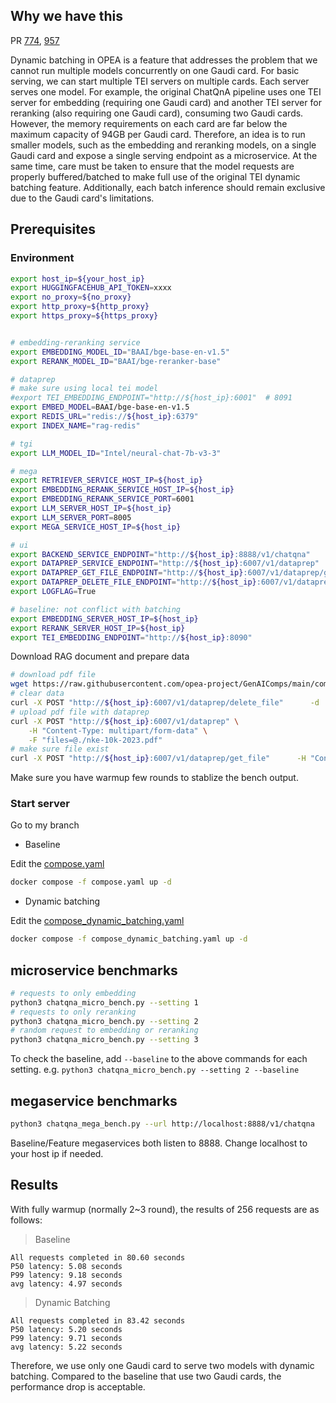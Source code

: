 

## Why we have this

PR [774](https://github.com/opea-project/GenAIComps/pull/774),
[957](https://github.com/opea-project/GenAIExamples/pull/957)

Dynamic batching in OPEA is a feature that addresses the problem that we cannot run multiple models concurrently on one Gaudi card. For basic serving, we can start multiple TEI servers on multiple cards. Each server serves one model. For example, the original ChatQnA pipeline uses one TEI server for embedding (requiring one Gaudi card) and another TEI server for reranking (also requiring one Gaudi card), consuming two Gaudi cards. However, the memory requirements on each card are far below the maximum capacity of 94GB per Gaudi card. Therefore, an idea is to run smaller models, such as the embedding and reranking models, on a single Gaudi card and expose a single serving endpoint as a microservice. At the same time, care must be taken to ensure that the model requests are properly buffered/batched to make full use of the original TEI dynamic batching feature. Additionally, each batch inference should remain exclusive due to the Gaudi card's limitations.


## Prerequisites

### Environment

```bash
export host_ip=${your_host_ip}
export HUGGINGFACEHUB_API_TOKEN=xxxx
export no_proxy=${no_proxy}
export http_proxy=${http_proxy}
export https_proxy=${https_proxy}


# embedding-reranking service
export EMBEDDING_MODEL_ID="BAAI/bge-base-en-v1.5"
export RERANK_MODEL_ID="BAAI/bge-reranker-base"

# dataprep
# make sure using local tei model
#export TEI_EMBEDDING_ENDPOINT="http://${host_ip}:6001"  # 8091
export EMBED_MODEL=BAAI/bge-base-en-v1.5
export REDIS_URL="redis://${host_ip}:6379"
export INDEX_NAME="rag-redis"

# tgi
export LLM_MODEL_ID="Intel/neural-chat-7b-v3-3"

# mega
export RETRIEVER_SERVICE_HOST_IP=${host_ip}
export EMBEDDING_RERANK_SERVICE_HOST_IP=${host_ip}
export EMBEDDING_RERANK_SERVICE_PORT=6001
export LLM_SERVER_HOST_IP=${host_ip}
export LLM_SERVER_PORT=8005
export MEGA_SERVICE_HOST_IP=${host_ip}

# ui
export BACKEND_SERVICE_ENDPOINT="http://${host_ip}:8888/v1/chatqna"
export DATAPREP_SERVICE_ENDPOINT="http://${host_ip}:6007/v1/dataprep"
export DATAPREP_GET_FILE_ENDPOINT="http://${host_ip}:6007/v1/dataprep/get_file"
export DATAPREP_DELETE_FILE_ENDPOINT="http://${host_ip}:6007/v1/dataprep/delete_file"
export LOGFLAG=True

# baseline: not conflict with batching
export EMBEDDING_SERVER_HOST_IP=${host_ip}
export RERANK_SERVER_HOST_IP=${host_ip}
export TEI_EMBEDDING_ENDPOINT="http://${host_ip}:8090"
```


Download RAG document and prepare data
```bash
# download pdf file
wget https://raw.githubusercontent.com/opea-project/GenAIComps/main/comps/retrievers/redis/data/nke-10k-2023.pdf
# clear data
curl -X POST "http://${host_ip}:6007/v1/dataprep/delete_file"      -d '{"file_path": "all"}'      -H "Content-Type: application/json"
# upload pdf file with dataprep
curl -X POST "http://${host_ip}:6007/v1/dataprep" \
    -H "Content-Type: multipart/form-data" \
    -F "files=@./nke-10k-2023.pdf"
# make sure file exist
curl -X POST "http://${host_ip}:6007/v1/dataprep/get_file"      -H "Content-Type: application/json"
```


Make sure you have warmup few rounds to stablize the bench output.

### Start server

Go to my branch

* Baseline

Edit the [compose.yaml](./compose.yaml)

```bash
docker compose -f compose.yaml up -d
```

* Dynamic batching

Edit the [compose_dynamic_batching.yaml](./compose_dynamic_batching.yaml)


```bash
docker compose -f compose_dynamic_batching.yaml up -d
```

## microservice benchmarks

```bash
# requests to only embedding
python3 chatqna_micro_bench.py --setting 1
# requests to only reranking
python3 chatqna_micro_bench.py --setting 2
# random request to embedding or reranking
python3 chatqna_micro_bench.py --setting 3
```

To check the baseline, add `--baseline` to the above commands for each setting. e.g. `python3 chatqna_micro_bench.py --setting 2 --baseline`

## megaservice benchmarks

```bash
python3 chatqna_mega_bench.py --url http://localhost:8888/v1/chatqna
```

Baseline/Feature megaservices both listen to 8888. Change localhost to your host ip if needed.

## Results

With fully warmup (normally 2~3 round), the results of 256 requests are as follows:

> Baseline
```
All requests completed in 80.60 seconds
P50 latency: 5.08 seconds
P99 latency: 9.18 seconds
avg latency: 4.97 seconds
```

> Dynamic Batching
```
All requests completed in 83.42 seconds
P50 latency: 5.20 seconds
P99 latency: 9.71 seconds
avg latency: 5.22 seconds
```

Therefore, we use only one Gaudi card to serve two models with dynamic batching. Compared to the baseline that use two Gaudi cards, the performance drop is acceptable.
